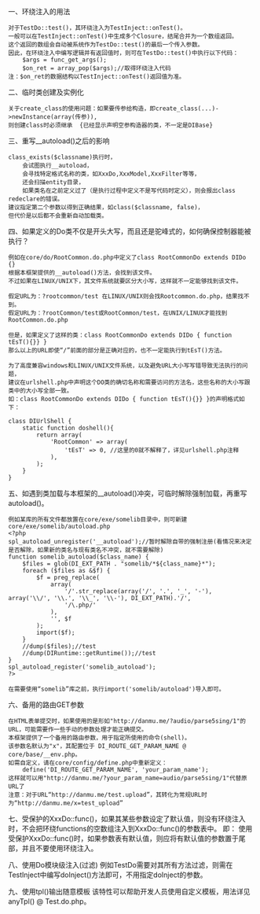 
一、环绕注入的用法

    对于TestDo::test()，其环绕注入为TestInject::onTest()。
    一般可以在TestInject::onTest()中生成多个Closure，结尾合并为一个数组返回。
    这个返回的数组会自动被系统作为TestDo::test()的最后一个传入参数。
    因此，在环绕注入中编写逻辑并有返回值时，则可在TestDo::test()中执行以下代码：
        $args = func_get_args();
        $on_ret = array_pop($args);//取得环绕注入代码
    注：$on_ret的数据结构以TestInject::onTest()返回值为准。
    
二、临时类创建及实例化

    关于create_class的使用问题：如果要传参给构造，即create_class(...)->newInstance(array(传参)),
    则创建class时必须继承  {已经显示声明空参构造器的类，不一定是DIBase}
    
三、重写__autoload()之后的影响
    
    class_exists($classname)执行时，
        会试图执行__autoload，
        会寻找特定格式名称的类，如XxxDo,XxxModel,XxxFilter等等，
        还会扫描entity目录，
        如果类名在之前定义过了（是执行过程中定义不是写代码时定义），则会报出class redeclare的错误。
    建议指定第二个参数以得到正确结果，如class($classname, false)，
    但代价是以后都不会重新自动加载类。

四、如果定义的Do类不仅是开头大写，而且还是驼峰式的，如何确保控制器能被执行？

    例如在core/do/RootCommon.do.php中定义了class RootCommonDo extends DIDo {}
    根据本框架提供的__autoload()方法，会找到该文件。
    不过如果在LINUX/UNIX下，其文件系统就要区分大小写，这样就不一定能够找到该文件。
    
    假定URL为：?rootcommon/test 在LINUX/UNIX则会找Rootcommon.do.php，结果找不到。
    假定URL为：?rootCommon/test或RootCommon/test，在UNIX/LINUX才能找到RootCommon.do.php
    
    但是，如果定义了这样的类：class RootCommonDo extends DIDo { function tEsT(){}} }
    那么以上的URL即使“/”前面的部分是正确对应的，也不一定能执行到tEsT()方法。
    
    为了高度兼容windows和LINUX/UNIX文件系统，以及避免URL大小写写错导致无法执行的问题，
    建议在urlshell.php中声明这个DO类的确切名称和需要访问的方法名，这些名称的大小写跟类中的大小写全部一致。
    如：class RootCommonDo extends DIDo { function tEsT(){}} }的声明格式如下：
    
    class DIUrlShell {
        static function doshell(){
            return array(
                'RootCommon' => array(
                    'tEsT' => 0, //这里的0就不解释了，详见urlshell.php注释
                ),
            );
        }
    }
    
五、如遇到类加载与本框架的__autoload()冲突，可临时解除强制加载，再重写autoload()。

    例如某库的所有文件都放置在core/exe/somelib目录中，则可新建core/exe/somelib/autoload.php
    <?php
    spl_autoload_unregister('__autoload');//暂时解除自带的强制注册(看情况来决定是否解除，如果新的类名与现有类名不冲突，就不需要解除)
    function somelib_autoload($class_name) {
        $files = glob(DI_EXT_PATH . "somelib/*${class_name}*");
        foreach ($files as &$f) {
            $f = preg_replace(
                array(
                    '/'.str_replace(array('/', '.', '_', '-'), array('\\/', '\\.', '\\_', '\\-'), DI_EXT_PATH).'/',
                    '/\.php/'
                ), 
                '', $f
            );
            import($f);
        }
        //dump($files);//test
        //dump(DIRuntime::getRuntime());//test
    }
    spl_autoload_register('somelib_autoload');
    ?>
    
    在需要使用“somelib”库之前，执行import('somelib/autoload')导入即可。
    
六、备用的路由GET参数

    在HTML表单提交时，如果使用的是形如"http://danmu.me/?audio/parse5sing/1"的URL，可能需要作一些手动的参数处理才能正确提交。
    本框架提供了一个备用的路由参数，用于指定所使用的命令(shell)。
    该参数名默认为"x"，其配置位于 DI_ROUTE_GET_PARAM_NAME @ core/base/__env.php。
    如需自定义，请在core/config/define.php中重新定义：
        define('DI_ROUTE_GET_PARAM_NAME', 'your_param_name');
    这样就可以用"http://danmu.me/?your_param_name=audio/parse5sing/1"代替原URL了
    注意：对于URL“http://danmu.me/test.upload”，其转化为常规URL时为“http://danmu.me/x=test_upload”

七、受保护的XxxDo::func()，如果其某些参数设定了默认值，则没有环绕注入时，不会把环绕functions的空数组注入到XxxDo::func()的参数表中。
	即：
	使用受保护XxxDo::func()时，如果参数表有默认值，则应将有默认值的参数置于尾部，并且不要使用环绕注入。
	
八、使用Do模块级注入(过滤)
	例如TestDo需要对其所有方法过滤，则需在TestInject中编写doInject()方法即可，不用指定doInject的参数。
	
九、使用tpl()输出随意模板
	该特性可以帮助开发人员使用自定义模板，用法详见anyTpl() @ Test.do.php。